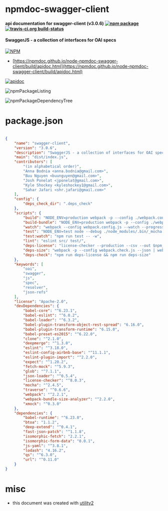 # npmdoc-swagger-client

#### api documentation for  swagger-client (v3.0.6)  [![npm package](https://img.shields.io/npm/v/npmdoc-swagger-client.svg?style=flat-square)](https://www.npmjs.org/package/npmdoc-swagger-client) [![travis-ci.org build-status](https://api.travis-ci.org/npmdoc/node-npmdoc-swagger-client.svg)](https://travis-ci.org/npmdoc/node-npmdoc-swagger-client)

#### SwaggerJS - a collection of interfaces for OAI specs

[![NPM](https://nodei.co/npm/swagger-client.png?downloads=true&downloadRank=true&stars=true)](https://www.npmjs.com/package/swagger-client)

- [https://npmdoc.github.io/node-npmdoc-swagger-client/build/apidoc.html](https://npmdoc.github.io/node-npmdoc-swagger-client/build/apidoc.html)

[![apidoc](https://npmdoc.github.io/node-npmdoc-swagger-client/build/screenCapture.buildCi.browser.%252Ftmp%252Fbuild%252Fapidoc.html.png)](https://npmdoc.github.io/node-npmdoc-swagger-client/build/apidoc.html)

![npmPackageListing](https://npmdoc.github.io/node-npmdoc-swagger-client/build/screenCapture.npmPackageListing.svg)

![npmPackageDependencyTree](https://npmdoc.github.io/node-npmdoc-swagger-client/build/screenCapture.npmPackageDependencyTree.svg)



# package.json

```json

{
    "name": "swagger-client",
    "version": "3.0.6",
    "description": "SwaggerJS - a collection of interfaces for OAI specs",
    "main": "dist/index.js",
    "contributors": [
        "(in alphabetical order)",
        "Anna Bodnia <anna.bodnia@gmail.com>",
        "Buu Nguyen <buunguyen@gmail.com>",
        "Josh Ponelat <jponelat@gmail.com>",
        "Kyle Shockey <kyleshockey1@gmail.com>",
        "Sahar Jafari <shr.jafari@gmail.com>"
    ],
    "config": {
        "deps_check_dir": ".deps_check"
    },
    "scripts": {
        "build": "NODE_ENV=production webpack -p --config ./webpack.config.js",
        "build-bundle": "NODE_ENV=production webpack -p --config ./webpack.bundle.config.js",
        "watch": "webpack --config webpack.config.js --watch --progress",
        "test": "NODE_ENV=test node --debug ./node_modules/.bin/_mocha --recursive --compilers js:babel-core/register",
        "test:watch": "npm run test -- -w",
        "lint": "eslint src/ test/",
        "deps-license": "license-checker --production --csv --out $npm_package_config_deps_check_dir/licenses.csv && license-checker --development --csv --out $npm_package_config_deps_check_dir/licenses-dev.csv",
        "deps-size": "webpack -p --config webpack.check.js --json | webpack-bundle-size-analyzer >| $npm_package_config_deps_check_dir/sizes.txt",
        "deps-check": "npm run deps-license && npm run deps-size"
    },
    "keywords": [
        "oai",
        "swagger",
        "js",
        "spec",
        "resolver",
        "json-refs"
    ],
    "license": "Apache-2.0",
    "devDependencies": {
        "babel-core": "^6.23.1",
        "babel-eslint": "^6.0.2",
        "babel-loader": "^6.3.2",
        "babel-plugin-transform-object-rest-spread": "6.16.0",
        "babel-plugin-transform-runtime": "6.15.0",
        "babel-preset-es2015": "^6.22.0",
        "clone": "^2.1.0",
        "deepmerge": "^1.3.0",
        "eslint": "^3.18.0",
        "eslint-config-airbnb-base": "^11.1.1",
        "eslint-plugin-import": "^2.2.0",
        "expect": "^1.20.2",
        "fetch-mock": "^5.9.3",
        "glob": "^7.1.1",
        "json-loader": "^0.5.4",
        "license-checker": "^8.0.3",
        "mocha": "^2.4.5",
        "traverse": "^0.6.6",
        "webpack": "^2.2.1",
        "webpack-bundle-size-analyzer": "^2.2.0",
        "xmock": "^0.3.0"
    },
    "dependencies": {
        "babel-runtime": "^6.23.0",
        "btoa": "1.1.2",
        "deep-extend": "^0.4.1",
        "fast-json-patch": "^1.1.8",
        "isomorphic-fetch": "2.2.1",
        "isomorphic-form-data": "0.0.1",
        "js-yaml": "^3.8.1",
        "lodash": "4.16.2",
        "qs": "^6.3.0",
        "url": "^0.11.0"
    }
}
```



# misc
- this document was created with [utility2](https://github.com/kaizhu256/node-utility2)
